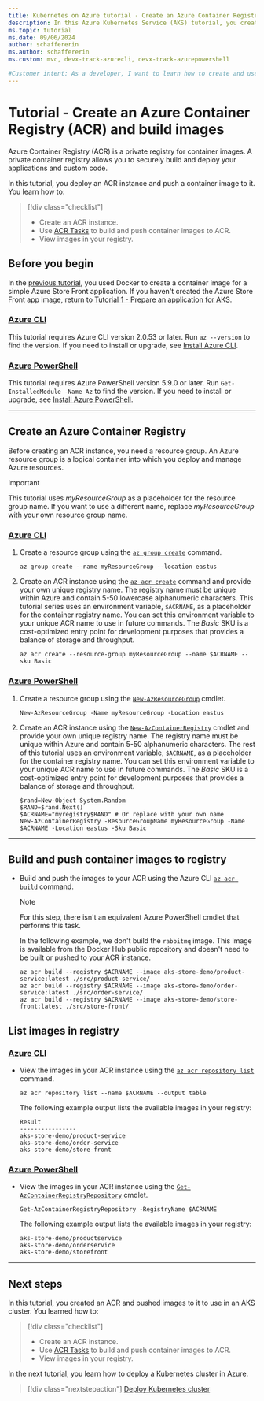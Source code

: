 ```yaml
---
title: Kubernetes on Azure tutorial - Create an Azure Container Registry and build images
description: In this Azure Kubernetes Service (AKS) tutorial, you create an Azure Container Registry instance and upload sample application container images.
ms.topic: tutorial
ms.date: 09/06/2024
author: schaffererin
ms.author: schaffererin
ms.custom: mvc, devx-track-azurecli, devx-track-azurepowershell

#Customer intent: As a developer, I want to learn how to create and use a container registry so that I can deploy my own applications to Azure Kubernetes Service.
---
```


# Tutorial - Create an Azure Container Registry (ACR) and build images

Azure Container Registry (ACR) is a private registry for container images. A private container registry allows you to securely build and deploy your applications and custom code.

In this tutorial, you deploy an ACR instance and push a container image to it. You learn how to:

> [!div class="checklist"]
>
> * Create an ACR instance.
> * Use [ACR Tasks][acr-tasks] to build and push container images to ACR.
> * View images in your registry.

## Before you begin

In the [previous tutorial][aks-tutorial-prepare-app], you used Docker to create a container image for a simple Azure Store Front application. If you haven't created the Azure Store Front app image, return to [Tutorial 1 - Prepare an application for AKS][aks-tutorial-prepare-app].

### [Azure CLI](#tab/azure-cli)

This tutorial requires Azure CLI version 2.0.53 or later. Run `az --version` to find the version. If you need to install or upgrade, see [Install Azure CLI][azure-cli-install].

### [Azure PowerShell](#tab/azure-powershell)

This tutorial requires Azure PowerShell version 5.9.0 or later. Run `Get-InstalledModule -Name Az` to find the version. If you need to install or upgrade, see [Install Azure PowerShell][azure-powershell-install].

---

## Create an Azure Container Registry

Before creating an ACR instance, you need a resource group. An Azure resource group is a logical container into which you deploy and manage Azure resources.

> [!IMPORTANT]
> This tutorial uses *myResourceGroup* as a placeholder for the resource group name. If you want to use a different name, replace *myResourceGroup* with your own resource group name.

### [Azure CLI](#tab/azure-cli)

1. Create a resource group using the [`az group create`][az-group-create] command.

    ```azurecli-interactive
    az group create --name myResourceGroup --location eastus
    ```

2. Create an ACR instance using the [`az acr create`][az-acr-create] command and provide your own unique registry name. The registry name must be unique within Azure and contain 5-50 lowercase alphanumeric characters. This tutorial series uses an environment variable, `$ACRNAME`, as a placeholder for the container registry name. You can set this environment variable to your unique ACR name to use in future commands. The *Basic* SKU is a cost-optimized entry point for development purposes that provides a balance of storage and throughput.

    ```azurecli-interactive
    az acr create --resource-group myResourceGroup --name $ACRNAME --sku Basic
    ```

### [Azure PowerShell](#tab/azure-powershell)

1. Create a resource group using the [`New-AzResourceGroup`][new-azresourcegroup] cmdlet.

    ```azurepowershell-interactive
    New-AzResourceGroup -Name myResourceGroup -Location eastus
    ```

2. Create an ACR instance using the [`New-AzContainerRegistry`][new-azcontainerregistry] cmdlet and provide your own unique registry name. The registry name must be unique within Azure and contain 5-50 alphanumeric characters. The rest of this tutorial uses an environment variable, `$ACRNAME`, as a placeholder for the container registry name. You can set this environment variable to your unique ACR name to use in future commands. The *Basic* SKU is a cost-optimized entry point for development purposes that provides a balance of storage and throughput.

    ```azurepowershell-interactive
    $rand=New-Object System.Random
    $RAND=$rand.Next()
    $ACRNAME="myregistry$RAND" # Or replace with your own name
    New-AzContainerRegistry -ResourceGroupName myResourceGroup -Name $ACRNAME -Location eastus -Sku Basic
    ```

---

## Build and push container images to registry

* Build and push the images to your ACR using the Azure CLI [`az acr build`][az-acr-build] command.

    > [!NOTE]
    > For this step, there isn't an equivalent Azure PowerShell cmdlet that performs this task.
    >
    > In the following example, we don't build the `rabbitmq` image. This image is available from the Docker Hub public repository and doesn't need to be built or pushed to your ACR instance.

    ```azurecli-interactive
    az acr build --registry $ACRNAME --image aks-store-demo/product-service:latest ./src/product-service/
    az acr build --registry $ACRNAME --image aks-store-demo/order-service:latest ./src/order-service/
    az acr build --registry $ACRNAME --image aks-store-demo/store-front:latest ./src/store-front/
    ```

## List images in registry

### [Azure CLI](#tab/azure-cli)

* View the images in your ACR instance using the [`az acr repository list`][az-acr-repository-list] command.

    ```azurecli-interactive
    az acr repository list --name $ACRNAME --output table
    ```

    The following example output lists the available images in your registry:

    ```output
    Result
    ----------------
    aks-store-demo/product-service
    aks-store-demo/order-service
    aks-store-demo/store-front
    ```

### [Azure PowerShell](#tab/azure-powershell)

* View the images in your ACR instance using the [`Get-AzContainerRegistryRepository`][get-azcontainerregistryrepository] cmdlet.

    ```azurepowershell-interactive
    Get-AzContainerRegistryRepository -RegistryName $ACRNAME
    ```

    The following example output lists the available images in your registry:

    ```output
    aks-store-demo/productservice
    aks-store-demo/orderservice
    aks-store-demo/storefront
    ```

---

## Next steps

In this tutorial, you created an ACR and pushed images to it to use in an AKS cluster. You learned how to:

> [!div class="checklist"]
>
> * Create an ACR instance.
> * Use [ACR Tasks][acr-tasks] to build and push container images to ACR.
> * View images in your registry.

In the next tutorial, you learn how to deploy a Kubernetes cluster in Azure.

> [!div class="nextstepaction"]
> [Deploy Kubernetes cluster][aks-tutorial-deploy-cluster]

<!-- LINKS - internal -->
[az-acr-create]: /cli/azure/acr#az_acr_create
[az-acr-repository-list]: /cli/azure/acr/repository#az_acr_repository_list
[az-group-create]: /cli/azure/group#az_group_create
[azure-cli-install]: /cli/azure/install-azure-cli
[aks-tutorial-deploy-cluster]: ./tutorial-kubernetes-deploy-cluster.md
[aks-tutorial-prepare-app]: ./tutorial-kubernetes-prepare-app.md
[azure-powershell-install]: /powershell/azure/install-az-ps
[new-azresourcegroup]: /powershell/module/az.resources/new-azresourcegroup
[new-azcontainerregistry]: /powershell/module/az.containerregistry/new-azcontainerregistry
[get-azcontainerregistryrepository]: /powershell/module/az.containerregistry/get-azcontainerregistryrepository
[acr-tasks]: /azure/container-registry/container-registry-tasks-overview
[az-acr-build]: /cli/azure/acr#az_acr_build
